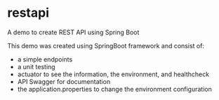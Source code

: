 # restapi
A demo to create REST API using Spring Boot

This demo was created using SpringBoot framework and consist of:
- a simple endpoints
- a unit testing
- actuator to see the information, the environment, and healthcheck
- API Swagger for documentation
- the application.properties to change the environment configuration
